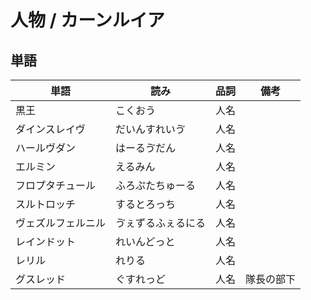 # 人物 / カーンルイア

## 単語

|単語|読み|品詞|備考|
|---|---|---|---|
|黒王|こくおう|人名||
|ダインスレイヴ|だいんすれいゔ|人名||
|ハールヴダン|はーるゔだん|人名||
|エルミン|えるみん|人名||
|フロプタチュール|ふろぷたちゅーる|人名||
|スルトロッチ|するとろっち|人名||
|ヴェズルフェルニル|ゔぇずるふぇるにる|人名||
|レインドット|れいんどっと|人名||
|レリル|れりる|人名||
|グスレッド|ぐすれっど|人名|隊長の部下|